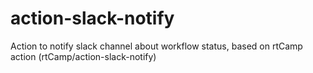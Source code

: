 # action-slack-notify

Action to notify slack channel about workflow status, based on rtCamp action (rtCamp/action-slack-notify)
